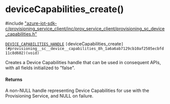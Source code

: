 # deviceCapabilities_create()

\#include ["azure-iot-sdk-c/provisioning_service_client/inc/prov_service_client/provisioning_sc_device_capabilities.h"](../iot-c-ref-provisioning-sc-device-capabilities-h.md)  

[`DEVICE_CAPABILITIES_HANDLE`](#provisioning__sc__device__capabilities_8h_1af33545b05ae4501337bcfeaecce34ae4) `[`deviceCapabilities_create`](#provisioning__sc__device__capabilities_8h_1a6a6ab7129cb10af2505ecbfd11c8d602)(void)`

Creates a Device Capabilities handle that can be used in consequent APIs, with all fields initialized to "false".

#### Returns
A non-NULL handle representing Device Capabilities for use with the Provisioning Service, and NULL on failure.


